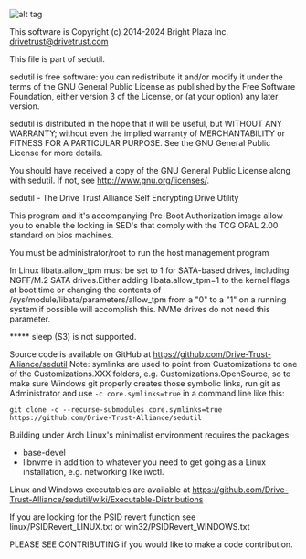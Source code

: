 ![alt tag](https://avatars0.githubusercontent.com/u/13870012?v=3&s=200)

This software is Copyright (c) 2014-2024 Bright Plaza Inc. <drivetrust@drivetrust.com>

This file is part of sedutil.

sedutil is free software: you can redistribute it and/or modify
it under the terms of the GNU General Public License as published by
the Free Software Foundation, either version 3 of the License, or
(at your option) any later version.

sedutil is distributed in the hope that it will be useful,
but WITHOUT ANY WARRANTY; without even the implied warranty of
MERCHANTABILITY or FITNESS FOR A PARTICULAR PURPOSE.  See the
GNU General Public License for more details.

You should have received a copy of the GNU General Public License
along with sedutil.  If not, see <http://www.gnu.org/licenses/>.


sedutil - The Drive Trust Alliance Self Encrypting Drive Utility

This program and it's accompanying Pre-Boot Authorization image allow
you to enable the locking in SED's that comply with the TCG OPAL 2.00
standard on bios machines.

You must be administrator/root to run the host management program

In Linux libata.allow_tpm must be set to 1 for SATA-based drives,
including NGFF/M.2 SATA drives.Either adding libata.allow_tpm=1
to the kernel flags at boot time or changing the contents of
/sys/module/libata/parameters/allow_tpm from a "0" to a "1" on
a running system if possible will accomplish this. NVMe drives
do not need this parameter.

***** sleep (S3) is not supported.

Source code is available on GitHub at https://github.com/Drive-Trust-Alliance/sedutil
Note: symlinks are used to point from Customizations to one of the Customizations.XXX folders,
e.g. Customizations.OpenSource, so to make sure Windows git properly creates those
symbolic links, run git as Administrator and use `-c core.symlinks=true` in a command
line like this:
```
git clone -c --recurse-submodules core.symlinks=true https://github.com/Drive-Trust-Alliance/sedutil
```

Building under Arch Linux's minimalist environment requires the packages
 - base-devel
 - libnvme
in addition to whatever you need to get going as a Linux installation, e.g. networking like iwctl.


Linux and Windows executables are available at https://github.com/Drive-Trust-Alliance/sedutil/wiki/Executable-Distributions

If you are looking for the PSID revert function see linux/PSIDRevert_LINUX.txt or win32/PSIDRevert_WINDOWS.txt

PLEASE SEE CONTRIBUTING if you would like to make a code contribution.
